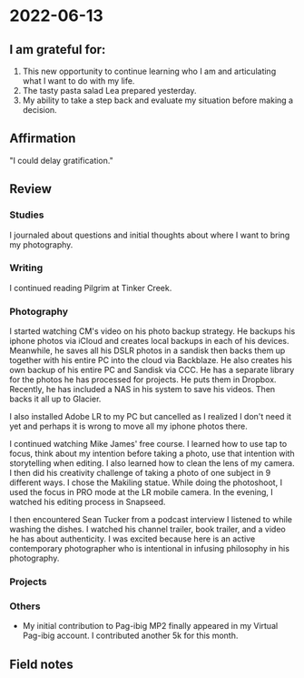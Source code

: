 # 2022-06-13

## I am grateful for:
1. This new opportunity to continue learning who I am and articulating what I want to do with my life.
2. The tasty pasta salad Lea prepared yesterday.
3. My ability to take a step back and evaluate my situation before making a decision.

## Affirmation

"I could delay gratification."

## Review
### Studies

I journaled about questions and initial thoughts about where I want to bring my photography.

### Writing

I continued reading Pilgrim at Tinker Creek.

### Photography

I started watching CM's video on his photo backup strategy. He backups his iphone photos via iCloud and creates local backups in each of his devices. Meanwhile, he saves all his DSLR photos in a sandisk then backs them up together with his entire PC into the cloud via Backblaze. He also creates his own backup of his entire PC and Sandisk via CCC. He has a separate library for the photos he has processed for projects. He puts them in Dropbox. Recently, he has included a NAS in his system to save his videos. Then backs it all up to Glacier.

I also installed Adobe LR to my PC but cancelled as I realized I don't need it yet and perhaps it is wrong to move all my iphone photos there.

I continued watching Mike James' free course. I learned how to use tap to focus, think about my intention before taking a photo, use that intention with storytelling when editing. I also learned how to clean the lens of my camera. I then did his creativity challenge of taking a photo of one subject in 9 different ways. I chose the Makiling statue. While doing the photoshoot, I used the focus in PRO mode at the LR mobile camera. In the evening, I watched his editing process in Snapseed.

I then encountered Sean Tucker from a podcast interview I listened to while washing the dishes. I watched his channel trailer, book trailer, and a video he has about authenticity. I was excited because here is an active contemporary photographer who is intentional in infusing philosophy in his photography.

### Projects

### Others

- My initial contribution to Pag-ibig MP2 finally appeared in my Virtual Pag-ibig account. I contributed another 5k for this month.

## Field notes